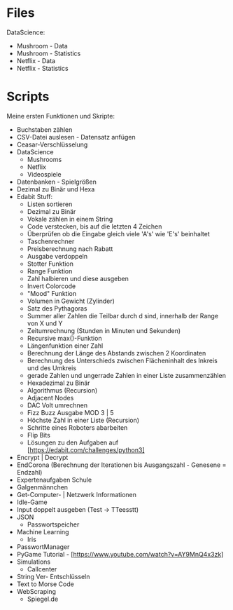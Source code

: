 # Files
DataScience:
- Mushroom - Data
- Mushroom - Statistics
- Netflix - Data
- Netflix - Statistics

# Scripts
Meine ersten Funktionen und Skripte:
- Buchstaben zählen
- CSV-Datei auslesen - Datensatz anfügen
- Ceasar-Verschlüsselung
- DataScience
    - Mushrooms
    - Netflix
    - Videospiele
- Datenbanken - Spielgrößen
- Dezimal zu Binär und Hexa
- Edabit Stuff:
    - Listen sortieren
    - Dezimal zu Binär
    - Vokale zählen in einem String
    - Code verstecken, bis auf die letzten 4 Zeichen
    - Überprüfen ob die Eingabe gleich viele 'A's' wie 'E's' beinhaltet
    - Taschenrechner
    - Preisberechnung nach Rabatt
    - Ausgabe verdoppeln
    - Stotter Funktion
    - Range Funktion
    - Zahl halbieren und diese ausgeben
    - Invert Colorcode
    - "Mood" Funktion
    - Volumen in Gewicht (Zylinder)
    - Satz des Pythagoras
    - Summer aller Zahlen die Teilbar durch d sind, innerhalb der Range von X und Y
    - Zeitumrechnung (Stunden in Minuten und Sekunden)
    - Recursive max()-Funktion
    - Längenfunktion einer Zahl
    - Berechnung der Länge des Abstands zwischen 2 Koordinaten
    - Berechnung des Unterschieds zwischen Flächeninhalt des Inkreis und des Umkreis
    - gerade Zahlen und ungerrade Zahlen in einer Liste zusammenzählen
    - Hexadezimal zu Binär
    - Algorithmus (Recursion)
    - Adjacent Nodes
    - DAC Volt umrechnen
    - Fizz Buzz Ausgabe MOD 3 | 5
    - Höchste Zahl in einer Liste (Recursion)
    - Schritte eines Roboters abarbeiten
    - Flip Bits
    - Lösungen zu den Aufgaben  auf [https://edabit.com/challenges/python3]
- Encrypt | Decrypt
- EndCorona (Berechnung der Iterationen bis Ausgangszahl - Genesene = Endzahl)
- Expertenaufgaben Schule
- Galgenmännchen
- Get-Computer-  | Netzwerk Informationen
- Idle-Game
- Input doppelt ausgeben (Test -> TTeesstt)
- JSON 
    - Passwortspeicher
- Machine Learning
    - Iris
- PasswortManager
- PyGame Tutorial  -  [https://www.youtube.com/watch?v=AY9MnQ4x3zk]
- Simulations
    - Callcenter
- String Ver- Entschlüsseln
- Text to Morse Code
- WebScraping
    - Spiegel.de
